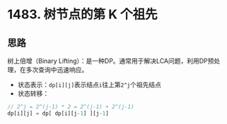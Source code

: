 # 1483. 树节点的第 K 个祖先

## 思路

树上倍增（Binary Lifting）：是一种DP。通常用于解决LCA问题，利用DP预处理，在多次查询中迅速响应。

- 状态表示：`dp[i][j]`表示结点`i`往上第`2^j`个祖先结点
- 状态转移：

```js
// 2^j = 2^(j-1) * 2 = 2^(j-1) + 2^(j-1)
dp[i][j] = dp[ dp[i][j-1] ][j-1]
```
